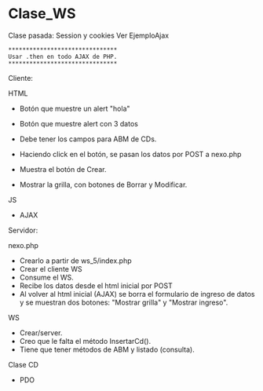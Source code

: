 # Clase_WS


Clase pasada: Session y cookies
	Ver EjemploAjax
	
	*******************************
	Usar .then en todo AJAX de PHP.
	*******************************


Cliente:

HTML
- Botón que muestre un alert "hola"
- Botón que muestre alert con 3 datos

- Debe tener los campos para ABM de CDs.
- Haciendo click en el botón, se pasan los datos por POST a nexo.php
- Muestra el botón de Crear.
- Mostrar la grilla, con botones de Borrar y Modificar.

JS
- AJAX



Servidor:

nexo.php
- Crearlo a partir de ws_5/index.php
- Crear el cliente WS
- Consume el WS.
- Recibe los datos desde el html inicial por POST
- Al volver al html inicial (AJAX) se borra el formulario de ingreso de datos y se muestran dos botones: "Mostrar grilla" y "Mostrar ingreso".

WS
- Crear/server.
- Creo que le falta el método InsertarCd().
- Tiene que tener métodos de ABM y listado (consulta).


Clase CD
- PDO
